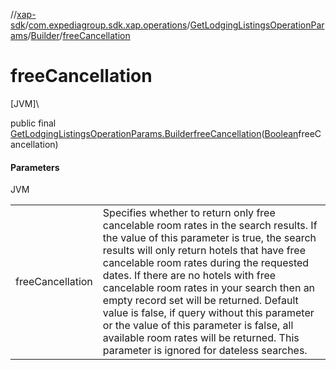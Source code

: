 //[xap-sdk](../../../../index.md)/[com.expediagroup.sdk.xap.operations](../../index.md)/[GetLodgingListingsOperationParams](../index.md)/[Builder](index.md)/[freeCancellation](free-cancellation.md)

# freeCancellation

[JVM]\

public final [GetLodgingListingsOperationParams.Builder](index.md)[freeCancellation](free-cancellation.md)([Boolean](https://docs.oracle.com/javase/8/docs/api/java/lang/Boolean.html)freeCancellation)

#### Parameters

JVM

| | |
|---|---|
| freeCancellation | Specifies whether to return only free cancelable room rates in the search results.  If the value of this parameter is true, the search results will only return hotels that have free cancelable room rates during the requested dates.  If there are no hotels with free cancelable room rates in your search then an empty record set will be returned.  Default value is false, if query without this parameter or the value of this parameter is false, all available room rates will be returned.  This parameter is ignored for dateless searches. |
